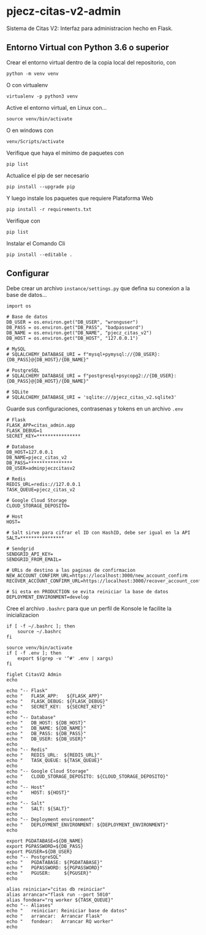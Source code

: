 # pjecz-citas-v2-admin

Sistema de Citas V2: Interfaz para administracion hecho en Flask.

## Entorno Virtual con Python 3.6 o superior

Crear el entorno virtual dentro de la copia local del repositorio, con

    python -m venv venv

O con virtualenv

    virtualenv -p python3 venv

Active el entorno virtual, en Linux con...

    source venv/bin/activate

O en windows con

    venv/Scripts/activate

Verifique que haya el mínimo de paquetes con

    pip list

Actualice el pip de ser necesario

    pip install --upgrade pip

Y luego instale los paquetes que requiere Plataforma Web

    pip install -r requirements.txt

Verifique con

    pip list

Instalar el Comando Cli

    pip install --editable .

## Configurar

Debe crear un archivo `instance/settings.py` que defina su conexion a la base de datos...

    import os

    # Base de datos
    DB_USER = os.environ.get("DB_USER", "wronguser")
    DB_PASS = os.environ.get("DB_PASS", "badpassword")
    DB_NAME = os.environ.get("DB_NAME", "pjecz_citas_v2")
    DB_HOST = os.environ.get("DB_HOST", "127.0.0.1")

    # MySQL
    # SQLALCHEMY_DATABASE_URI = f"mysql+pymysql://{DB_USER}:{DB_PASS}@{DB_HOST}/{DB_NAME}"

    # PostgreSQL
    # SQLALCHEMY_DATABASE_URI = f"postgresql+psycopg2://{DB_USER}:{DB_PASS}@{DB_HOST}/{DB_NAME}"

    # SQLite
    # SQLALCHEMY_DATABASE_URI = 'sqlite:///pjecz_citas_v2.sqlite3'

Guarde sus configuraciones, contrasenas y tokens en un archivo `.env`

    # Flask
    FLASK_APP=citas_admin.app
    FLASK_DEBUG=1
    SECRET_KEY=****************

    # Database
    DB_HOST=127.0.0.1
    DB_NAME=pjecz_citas_v2
    DB_PASS=****************
    DB_USER=adminpjeczcitasv2

    # Redis
    REDIS_URL=redis://127.0.0.1
    TASK_QUEUE=pjecz_citas_v2

    # Google Cloud Storage
    CLOUD_STORAGE_DEPOSITO=

    # Host
    HOST=

    # Salt sirve para cifrar el ID con HashID, debe ser igual en la API
    SALT=****************

    # Sendgrid
    SENDGRID_API_KEY=
    SENDGRID_FROM_EMAIL=

    # URLs de destino a las paginas de confirmacion
    NEW_ACCOUNT_CONFIRM_URL=https://localhost:3000/new_account_confirm
    RECOVER_ACCOUNT_CONFIRM_URL=https://localhost:3000/recover_account_confirm

    # Si esta en PRODUCTION se evita reiniciar la base de datos
    DEPLOYMENT_ENVIRONMENT=develop

Cree el archivo `.bashrc` para que un perfil de Konsole le facilite la inicializacion

    if [ -f ~/.bashrc ]; then
        source ~/.bashrc
    fi

    source venv/bin/activate
    if [ -f .env ]; then
        export $(grep -v '^#' .env | xargs)
    fi

    figlet CitasV2 Admin
    echo

    echo "-- Flask"
    echo "   FLASK_APP:   ${FLASK_APP}"
    echo "   FLASK_DEBUG: ${FLASK_DEBUG}"
    echo "   SECRET_KEY:  ${SECRET_KEY}"
    echo
    echo "-- Database"
    echo "   DB_HOST: ${DB_HOST}"
    echo "   DB_NAME: ${DB_NAME}"
    echo "   DB_PASS: ${DB_PASS}"
    echo "   DB_USER: ${DB_USER}"
    echo
    echo "-- Redis"
    echo "   REDIS_URL:  ${REDIS_URL}"
    echo "   TASK_QUEUE: ${TASK_QUEUE}"
    echo
    echo "-- Google Cloud Storage"
    echo "   CLOUD_STORAGE_DEPOSITO: ${CLOUD_STORAGE_DEPOSITO}"
    echo
    echo "-- Host"
    echo "   HOST: ${HOST}"
    echo
    echo "-- Salt"
    echo "   SALT: ${SALT}"
    echo
    echo "-- Deployment environment"
    echo "   DEPLOYMENT_ENVIRONMENT: ${DEPLOYMENT_ENVIRONMENT}"
    echo

    export PGDATABASE=${DB_NAME}
    export PGPASSWORD=${DB_PASS}
    export PGUSER=${DB_USER}
    echo "-- PostgreSQL"
    echo "   PGDATABASE: ${PGDATABASE}"
    echo "   PGPASSWORD: ${PGPASSWORD}"
    echo "   PGUSER:     ${PGUSER}"
    echo

    alias reiniciar="citas db reiniciar"
    alias arrancar="flask run --port 5010"
    alias fondear="rq worker ${TASK_QUEUE}"
    echo "-- Aliases"
    echo "   reiniciar: Reiniciar base de datos"
    echo "   arrancar:  Arrancar Flask"
    echo "   fondear:   Arrancar RQ worker"
    echo
